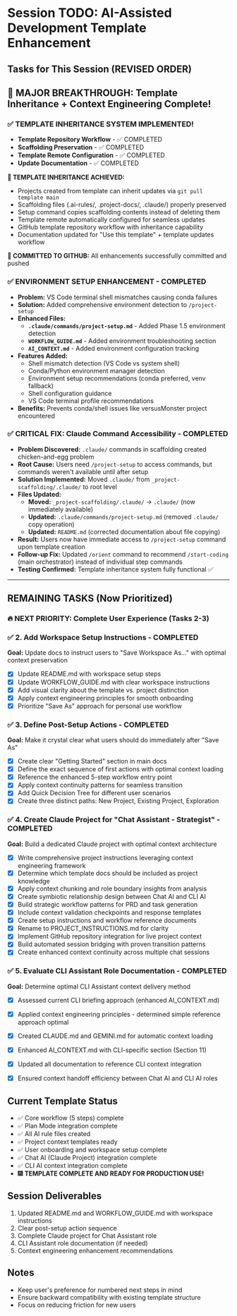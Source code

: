 # Session TODO: AI-Assisted Development Template Enhancement

## Tasks for This Session (REVISED ORDER)

## 🎉 MAJOR BREAKTHROUGH: Template Inheritance + Context Engineering Complete!

### ✅ TEMPLATE INHERITANCE SYSTEM IMPLEMENTED!
- **Template Repository Workflow** - ✅ COMPLETED
- **Scaffolding Preservation** - ✅ COMPLETED  
- **Template Remote Configuration** - ✅ COMPLETED
- **Update Documentation** - ✅ COMPLETED

**🚀 TEMPLATE INHERITANCE ACHIEVED:**
- Projects created from template can inherit updates via `git pull template main`
- Scaffolding files (.ai-rules/, .project-docs/, .claude/) properly preserved
- Setup command copies scaffolding contents instead of deleting them
- Template remote automatically configured for seamless updates
- GitHub template repository workflow with inheritance capability
- Documentation updated for "Use this template" + template updates workflow

**📝 COMMITTED TO GITHUB:** All enhancements successfully committed and pushed

### ✅ ENVIRONMENT SETUP ENHANCEMENT - **COMPLETED**
- **Problem:** VS Code terminal shell mismatches causing conda failures
- **Solution:** Added comprehensive environment detection to `/project-setup`
- **Enhanced Files:**
  - **`.claude/commands/project-setup.md`** - Added Phase 1.5 environment detection
  - **`WORKFLOW_GUIDE.md`** - Added environment troubleshooting section
  - **`AI_CONTEXT.md`** - Added environment configuration tracking
- **Features Added:**
  - Shell mismatch detection (VS Code vs system shell)
  - Conda/Python environment manager detection
  - Environment setup recommendations (conda preferred, venv fallback)
  - Shell configuration guidance
  - VS Code terminal profile recommendations
- **Benefits:** Prevents conda/shell issues like versusMonster project encountered

### ✅ CRITICAL FIX: Claude Command Accessibility - **COMPLETED**
- **Problem Discovered:** `.claude/` commands in scaffolding created chicken-and-egg problem
- **Root Cause:** Users need `/project-setup` to access commands, but commands weren't available until after setup
- **Solution Implemented:** Moved `.claude/` from `_project-scaffolding/.claude/` to root level
- **Files Updated:**
  - **Moved:** `_project-scaffolding/.claude/` → `.claude/` (now immediately available)
  - **Updated:** `.claude/commands/project-setup.md` (removed `.claude/` copy operation)
  - **Updated:** `README.md` (corrected documentation about file copying)
- **Result:** Users now have immediate access to `/project-setup` command upon template creation
- **Follow-up Fix:** Updated `/orient` command to recommend `/start-coding` (main orchestrator) instead of individual step commands
- **Testing Confirmed:** Template inheritance system fully functional ✅

---

## REMAINING TASKS (Now Prioritized)

### 🔥 NEXT PRIORITY: Complete User Experience (Tasks 2-3)

### ✅ 2. Add Workspace Setup Instructions - **COMPLETED**
**Goal:** Update docs to instruct users to "Save Workspace As..." with optimal context preservation
- [x] Update README.md with workspace setup steps
- [x] Update WORKFLOW_GUIDE.md with clear workspace instructions  
- [x] Add visual clarity about the template vs. project distinction
- [x] Apply context engineering principles for smooth onboarding
- [x] Prioritize "Save As" approach for personal use workflow

### ✅ 3. Define Post-Setup Actions - **COMPLETED**
**Goal:** Make it crystal clear what users should do immediately after "Save As"
- [x] Create clear "Getting Started" section in main docs
- [x] Define the exact sequence of first actions with optimal context loading
- [x] Reference the enhanced 5-step workflow entry point
- [x] Apply context continuity patterns for seamless transition
- [x] Add Quick Decision Tree for different user scenarios
- [x] Create three distinct paths: New Project, Existing Project, Exploration

### ✅ 4. Create Claude Project for "Chat Assistant - Strategist" - **COMPLETED**
**Goal:** Build a dedicated Claude project with optimal context architecture
- [x] Write comprehensive project instructions leveraging context engineering framework
- [x] Determine which template docs should be included as project knowledge
- [x] Apply context chunking and role boundary insights from analysis
- [x] Create symbiotic relationship design between Chat AI and CLI AI
- [x] Build strategic workflow patterns for PRD and task generation
- [x] Include context validation checkpoints and response templates
- [x] Create setup instructions and workflow reference documents
- [x] Rename to PROJECT_INSTRUCTIONS.md for clarity
- [x] Implement GitHub repository integration for live project context
- [x] Build automated session bridging with proven transition patterns
- [x] Create enhanced context continuity across multiple chat sessions

### ✅ 5. Evaluate CLI Assistant Role Documentation - **COMPLETED**
**Goal:** Determine optimal CLI Assistant context delivery method
- [x] Assessed current CLI briefing approach (enhanced AI_CONTEXT.md)
- [x] Applied context engineering principles - determined simple reference approach optimal
- [x] Created CLAUDE.md and GEMINI.md for automatic context loading
- [x] Enhanced AI_CONTEXT.md with CLI-specific section (Section 11)
- [x] Updated all documentation to reference CLI context integration
- [x] Ensured context handoff efficiency between Chat AI and CLI AI roles
  

## Current Template Status
- ✅ Core workflow (5 steps) complete
- ✅ Plan Mode integration complete  
- ✅ All AI rule files created
- ✅ Project context templates ready
- ✅ User onboarding and workspace setup complete
- ✅ Chat AI (Claude Project) integration complete
- ✅ CLI AI context integration complete
- 🎆 **TEMPLATE COMPLETE AND READY FOR PRODUCTION USE!**

## Session Deliverables
1. Updated README.md and WORKFLOW_GUIDE.md with workspace instructions
2. Clear post-setup action sequence
3. Complete Claude project for Chat Assistant role
4. CLI Assistant role documentation (if needed)
5. Context engineering enhancement recommendations

## Notes
- Keep user's preference for numbered next steps in mind
- Ensure backward compatibility with existing template structure
- Focus on reducing friction for new users